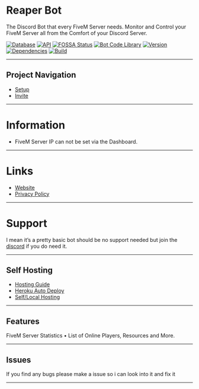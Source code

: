 # Reaper Bot
The Discord Bot that every FiveM Server needs. Monitor and Control your FiveM Server all from the Comfort of your Discord Server. 

[![Database](https://img.shields.io/badge/Database-Mongoose%20-green.svg?style=flat)](http://help.toxicdev.me/docs/projects/ninjabot) [![API](https://img.shields.io/badge/API-v1.0.0%20-red.svg?style=flat)](http://help.toxicdev.me/docs/projects/fivem-stats-bot)
[![FOSSA Status](https://img.shields.io/badge/Status-Online%20-green.svg?style=flat)](http://help.toxicdev.me/docs/projects/fivem-stats-bot)
[![Bot Code Library](https://img.shields.io/badge/Library-discord.js-orange.svg)](https://discord.js.org/#/) [![Version](https://img.shields.io/badge/Version-1.00-blue.svg)](http://help.toxicdev.me/docs/projects/ninjabot) [![Dependencies](https://img.shields.io/badge/Dependencies-43%20-9cf.svg?style=flat)](http://help.toxicdev.me/docs/projects/ninjabot) [![Build](https://img.shields.io/badge/Build-Stable%20-success.svg?style=flat)](http://help.toxicdev.me/docs/projects/ninjabot)




---

## Project Navigation
- [Setup](https://help.toxicdev.me/docs/guides/statsbot-setup)
- [Invite](https://grimreaperbot.site/invite)

---

# Information
* FiveM Server IP can not be set via the Dashboard.

---

# Links
* [Website](https://grimreaperbot.site/)
* [Privacy Policy](https://grimreaperbot.site/privacy)

---

# Support
I mean it’s a pretty basic bot should be no support needed but join the [discord](https://discord.gg/MsWT8awvBZ) if you do need it. 

---

## Self Hosting
* [Hosting Guide](https://help.grimreaperbot.site/docs/hosting/overview)
* [Heroku Auto Deploy](https://help.grimreaperbot.site/docs/hosting/heroku/auto/auto-deploy)
* [Self/Local Hosting](https://help.grimreaperbot.site/docs/hosting/heroku/setup/intro)

---

## Features

<Playground>

 <Alert theme="dark">FiveM Server Statistics</Alert>
 • List of Online Players, Resources and More.
 
 </Playground>


---

## Issues

If you find any bugs please make a issue so i can look into it and fix it

---
